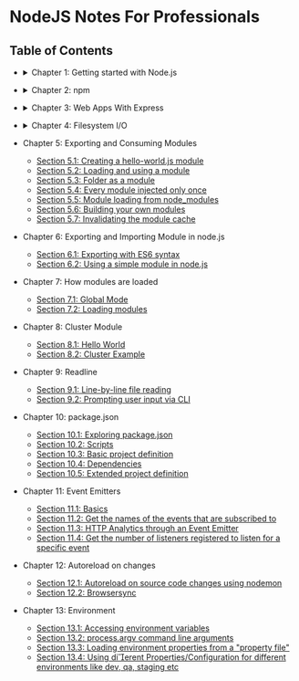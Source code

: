 # NodeJS Notes For Professionals

## Table of Contents

* <details>
  <summary>Chapter 1: Getting started with Node.js</summary>

  - [Section 1.1: Hello World HTTP server](/book_pages/chapter1/section1.1.md)
  - [Section 1.2: Hello World command line](/book_pages/chapter1/section1.2.md)
  - [Section 1.3: Hello World with Express](/book_pages/chapter1/section1.3.md)
  - [Section 1.4: Installing and Running Node.js ](/book_pages/chapter1/section1.4.md)
  - [Section 1.5: Debugging Your NodeJS Application](/book_pages/chapter1/section1.5.md)
  - [Section 1.6: Hello World basic routing](/book_pages/chapter1/section1.6.md)
  - [Section 1.7: Hello World in the REPL](/book_pages/chapter1/section1.7.md)
  - [Section 1.8: Deploying your application online](/book_pages/chapter1/section1.8.md)
  - [Section 1.9: Core modules](/book_pages/chapter1/section1.9.md)
  - [Section 1.10: TLS Socket: server and client](/book_pages/chapter1/section1.10.md)
  - [Section 1.11: How to get a basic HTTPS web server up and running!](/book_pages/chapter1/section1.11.md)
</details>

* <details>
  <summary>Chapter 2: npm</summary>

  - [Section 2.0: Basic](/book_pages/chapter2/section2.0.md)
  - [Section 2.1: Installing packages](/book_pages/chapter2/section2.1.md)
  - [Section 2.2: Uninstalling packages](/book_pages/chapter2/section2.2.md)
  - [Section 2.3: Setting up a package configuration](/book_pages/chapter2/section2.3.md)
  - [Section 2.4: Running scripts](/book_pages/chapter2/section2.4.md)
  - [Section 2.5: Basic semantic versioning](/book_pages/chapter2/section2.5.md)
  - [Section 2.6: Publishing a package](/book_pages/chapter2/section2.6.md)
  - [Section 2.7: Removing extraneous packages](/book_pages/chapter2/section2.7.md)
  - [Section 2.8: Listing currently installed packages](/book_pages/chapter2/section2.8.md)
  - [Section 2.9: Updating npm and packages](/book_pages/chapter2/section2.9.md)
  - [Section 2.10: Scopes and repositories](/book_pages/chapter2/section2.10.md)
  - [Section 2.11: Linking projects for faster debugging and development](/book_pages/chapter2/section2.11.md)
  - [Section 2.12: Locking modules to specific versions](/book_pages/chapter2/section2.12.md)
  - [Section 2.13: Setting up for globally installed packages ](/book_pages/chapter2/section2.13.md)
</details>

* <details>
  <summary>Chapter 3: Web Apps With Express</summary>

  - [Section 3.0: Basic](/book_pages/chapter3/section3.0.md)
  - [Section 3.1: Getting Started](/book_pages/chapter3/section3.1.md)
  - [Section 3.2: Basic routing](/book_pages/chapter3/section3.2.md)
  - [Section 3.3: Modular express application](/book_pages/chapter3/section3.3.md)
  - [Section 3.4: Using a Template Engine](/book_pages/chapter3/section3.4.md)
  - [Section 3.5: JSON API with ExpressJS](/book_pages/chapter3/section3.5.md)
  - [Section 3.6: Serving static files](/book_pages/chapter3/section3.6.md)
  - [Section 3.7: Adding Middleware](/book_pages/chapter3/section3.7.md)
  - [Section 3.8: Error Handling](/book_pages/chapter3/section3.8.md)
  - [Section 3.9: Getting info from the request](/book_pages/chapter3/section3.9.md)
  - [Section 3.10: Error handling in Express](/book_pages/chapter3/section3.10.md)
  - [Section 3.11: Hook: How to execute code before any req and after any res](/book_pages/chapter3/section3.11.md)
  - [Section 3.12: Setting cookies with cookie-parser](/book_pages/chapter3/section3.12.md)
  - [Section 3.13: Custom middleware in Express](/book_pages/chapter3/section3.13.md)
  - [Section 3.14: Named routes in Django-style](/book_pages/chapter3/section3.14.md)
  - [Section 3.15: Hello World](/book_pages/chapter3/section3.15.md)
  - [Section 3.16: Using middleware and the next callback](/book_pages/chapter3/section3.16.md)
  - [Section 3.17: Error handling](/book_pages/chapter3/section3.17.md)
  - [Section 3.18: Handling POST Requests](/book_pages/chapter3/section3.18.md)
</details>

* <details>
  <summary>Chapter 4: Filesystem I/O</summary>

  - [Section 4.1: Asynchronously Read from Files](/book_pages/chapter4/section4.1.md)
  - [Section 4.2: Listing Directory Contents with readdir or readdirSync](/book_pages/chapter4/section4.2.md)
  - [Section 4.3: Copying files by piping streams](/book_pages/chapter4/section4.3.md)
  - [Section 4.4: Reading from a file synchronously](/book_pages/chapter4/section4.4.md)
  - [Section 4.5: Check Permissions of a File or Directory](/book_pages/chapter4/section4.5.md)
  - [Section 4.6: Checking if a file or a directory exists](/book_pages/chapter4/section4.6.md)
  - [Section 4.7: Determining the line count of a text file](/book_pages/chapter4/section4.7.md)
  - [Section 4.8: Reading a file line by line](/book_pages/chapter4/section4.8.md)
  - [Section 4.9: Avoiding race conditions when creating or using an existing directory](/book_pages/chapter4/section4.9.md)
  - [Section 4.10: Cloning a file using streams](/book_pages/chapter4/section4.10.md)
  - [Section 4.11: Writing to a file using writeFile or writeFileSync](/book_pages/chapter4/section4.11.md)
  - [Section 4.12: Changing contents of a text file](/book_pages/chapter4/section4.12.md)
  - [Section 4.13: Deleting a file using unlink or unlinkSync](/book_pages/chapter4/section4.13.md)
  - [Section 4.14: Reading a file into a Buer using streams](/book_pages/chapter4/section4.14.md)
</details>

* Chapter 5: Exporting and Consuming Modules

  - [Section 5.1: Creating a hello-world.js module](/book_pages/chapter5/section5.1.md)
  - [Section 5.2: Loading and using a module](/book_pages/chapter5/section5.2.md)
  - [Section 5.3: Folder as a module](/book_pages/chapter5/section5.3.md)
  - [Section 5.4: Every module injected only once](/book_pages/chapter5/section5.4.md)
  - [Section 5.5: Module loading from node_modules](/book_pages/chapter5/section5.5.md)
  - [Section 5.6: Building your own modules](/book_pages/chapter5/section5.6.md)
  - [Section 5.7: Invalidating the module cache](/book_pages/chapter5/section5.7.md)

* Chapter 6: Exporting and Importing Module in node.js

  - [Section 6.1: Exporting with ES6 syntax](/book_pages/chapter6/section6.1.md)
  - [Section 6.2: Using a simple module in node.js](/book_pages/chapter6/section6.2.md)

* Chapter 7: How modules are loaded

   - [Section 7.1: Global Mode](/book_pages/chapter7/section7.1.md)
   - [Section 7.2: Loading modules](/book_pages/chapter7/section7.2.md)

* Chapter 8: Cluster Module

  - [Section 8.1: Hello World](/book_pages/chapter8/section8.1.md)
  - [Section 8.2: Cluster Example](/book_pages/chapter8/section8.2.md)

* Chapter 9: Readline

  - [Section 9.1: Line-by-line file reading](/book_pages/chapter9/section9.1.md)
  - [Section 9.2: Prompting user input via CLI](/book_pages/chapter9/section9.2.md)

* Chapter 10: package.json

  - [Section 10.1: Exploring package.json](/book_pages/chapter10/section10.1.md)
  - [Section 10.2: Scripts](/book_pages/chapter10/section10.2.md)
  - [Section 10.3: Basic project definition](/book_pages/chapter10/section10.3.md)
  - [Section 10.4: Dependencies](/book_pages/chapter10/section10.4.md)
  - [Section 10.5: Extended project definition](/book_pages/chapter10/section10.5.md)

* Chapter 11: Event Emitters

  - [Section 11.1: Basics](/book_pages/chapter11/section11.1.md)
  - [Section 11.2: Get the names of the events that are subscribed to](/book_pages/chapter11/section11.2.md)
  - [Section 11.3: HTTP Analytics through an Event Emitter](/book_pages/chapter11/section11.3.md)
  - [Section 11.4: Get the number of listeners registered to listen for a specific event](/book_pages/chapter11/section11.4.md)

* Chapter 12: Autoreload on changes

  - [Section 12.1: Autoreload on source code changes using nodemon](/book_pages/chapter12/section12.1.md)
  - [Section 12.2: Browsersync](/book_pages/chapter12/section12.2.md)

* Chapter 13: Environment

  - [Section 13.1: Accessing environment variables](/book_pages/chapter13/section13.1.md)
  - [Section 13.2: process.argv command line arguments](/book_pages/chapter13/section13.2.md)
  - [Section 13.3: Loading environment properties from a "property file"](/book_pages/chapter13/section13.3.md)
  - [Section 13.4: Using dierent Properties/Configuration for different environments like dev, qa, staging etc](/book_pages/chapter13/section13.4.md)